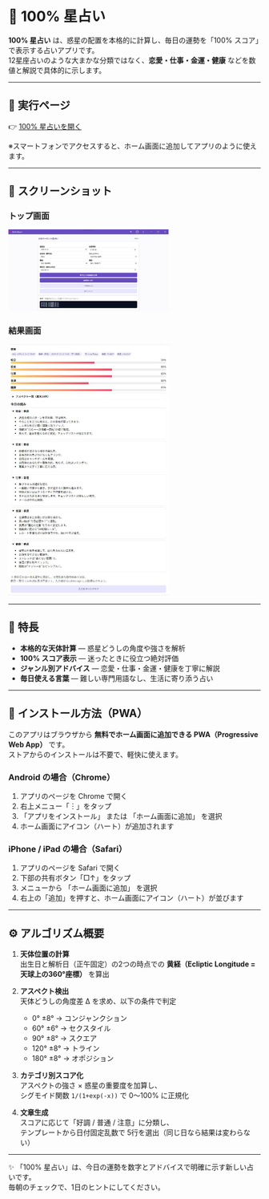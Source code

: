 # 🌟 100% 星占い

**100% 星占い** は、惑星の配置を本格的に計算し、毎日の運勢を「100% スコア」で表示する占いアプリです。  
12星座占いのような大まかな分類ではなく、**恋愛・仕事・金運・健康** などを数値と解説で具体的に示します。

---

## 🚀 実行ページ

👉 [100% 星占いを開く](https://masato-nasu.github.io/horoscope-100pct/)

※スマートフォンでアクセスすると、ホーム画面に追加してアプリのように使えます。

---

## 📸 スクリーンショット

### トップ画面
<img src="docs/screenshot-top.png" width="320">

### 結果画面
<img src="docs/screenshot-result.png" width="320">

---

## 🔮 特長

- **本格的な天体計算** — 惑星どうしの角度や強さを解析  
- **100% スコア表示** — 迷ったときに役立つ絶対評価  
- **ジャンル別アドバイス** — 恋愛・仕事・金運・健康を丁寧に解説  
- **毎日使える言葉** — 難しい専門用語なし、生活に寄り添う占い  

---

## 📲 インストール方法（PWA）

このアプリはブラウザから **無料でホーム画面に追加できる PWA（Progressive Web App）** です。  
ストアからのインストールは不要で、軽快に使えます。

### Android の場合（Chrome）
1. アプリのページを Chrome で開く  
2. 右上メニュー「︙」をタップ  
3. 「アプリをインストール」 または 「ホーム画面に追加」 を選択  
4. ホーム画面にアイコン（ハート）が追加されます  

### iPhone / iPad の場合（Safari）
1. アプリのページを Safari で開く  
2. 下部の共有ボタン「□↑」をタップ  
3. メニューから 「ホーム画面に追加」 を選択  
4. 右上の「追加」を押すと、ホーム画面にアイコン（ハート）が並びます  

---

## ⚙️ アルゴリズム概要

1. **天体位置の計算**  
   出生日と解析日（正午固定）の2つの時点での **黄経（Ecliptic Longitude = 天球上の360°座標）** を算出  

2. **アスペクト検出**  
   天体どうしの角度差 Δ を求め、以下の条件で判定  
   - 0° ±8° → コンジャンクション  
   - 60° ±6° → セクスタイル  
   - 90° ±8° → スクエア  
   - 120° ±8° → トライン  
   - 180° ±8° → オポジション  

3. **カテゴリ別スコア化**  
   アスペクトの強さ × 惑星の重要度を加算し、  
   シグモイド関数 `1/(1+exp(-x))` で 0〜100% に正規化  

4. **文章生成**  
   スコアに応じて「好調 / 普通 / 注意」に分類し、  
   テンプレートから日付固定乱数で 5行を選出（同じ日なら結果は変わらない）  

---

✨ 「100% 星占い」は、今日の運勢を数字とアドバイスで明確に示す新しい占いです。  
毎朝のチェックで、1日のヒントにしてください。
